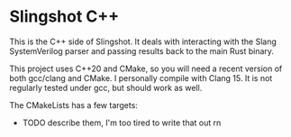 # Slingshot C++
This is the C++ side of Slingshot. It deals with interacting with the Slang SystemVerilog parser and passing results
back to the main Rust binary.

This project uses C++20 and CMake, so you will need a recent version of both gcc/clang and CMake. I
personally compile with Clang 15. It is not regularly tested under gcc, but should work as well.

The CMakeLists has a few targets:
- TODO describe them, I'm too tired to write that out rn

